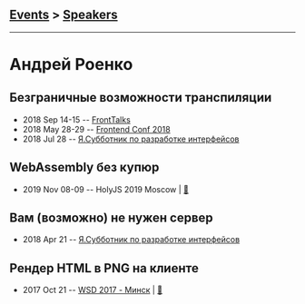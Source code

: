 ## [Events](../README.md) > [Speakers](../speakers.md)
---

# Андрей Роенко

## Безграничные возможности транспиляции
- 2018 Sep 14-15 -- [FrontTalks](https://events.yandex.ru/lib/talks/6356/)    
- 2018 May 28-29 -- [Frontend Conf 2018](https://www.youtube.com/watch?v=VLKZtHo4Gi8)    
- 2018 Jul 28 -- [Я.Субботник по разработке интерфейсов](https://events.yandex.ru/lib/talks/5920/)    
## WebAssembly без купюр
- 2019 Nov 08-09 -- HolyJS 2019 Moscow  | [:notebook:](https://assets.ctfassets.net/nn534z2fqr9f/5jIBFdb072ui43XjdWdnQ4/135f53dc5ef8b6d3e3fc42db63d21ed8/100809_205207388_Andrey_Royenko_WebAssembly_bez_kupyur.pdf)  
## Вам (возможно) не нужен сервер
- 2018 Apr 21 -- [Я.Субботник по разработке интерфейсов](https://events.yandex.ru/lib/talks/5743/)    
## Рендер HTML в PNG на клиенте
- 2017 Oct 21 -- [WSD 2017 - Минск](https://www.youtube.com/watch?v=K51466UUUFY)  | [:notebook:](https://wsd.events/2017/10/21/pres/html-to-png/)  
